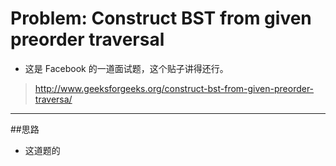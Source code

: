 # Problem: Construct BST from given preorder traversal

* 这是 Facebook 的一道面试题，这个贴子讲得还行。
> http://www.geeksforgeeks.org/construct-bst-from-given-preorder-traversa/

-----------
##思路
* 这道题的